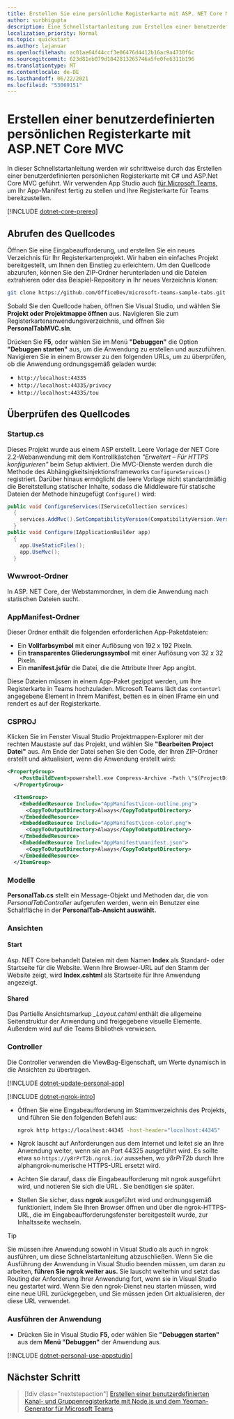 ```yaml
---
title: Erstellen Sie eine persönliche Registerkarte mit ASP. NET Core MVC
author: surbhigupta
description: Eine Schnellstartanleitung zum Erstellen einer benutzerdefinierten persönlichen Registerkarte mit ASP. NET Core MVC.
localization_priority: Normal
ms.topic: quickstart
ms.author: lajanuar
ms.openlocfilehash: ac01ae64f44ccf3e06476d4412b16ac9a4730f6c
ms.sourcegitcommit: 623d81eb079d1842813265746a5fe0fe6311b196
ms.translationtype: MT
ms.contentlocale: de-DE
ms.lasthandoff: 06/22/2021
ms.locfileid: "53069151"
---
```

# <a name="create-a-custom-personal-tab-with-aspnet-core-mvc"></a>Erstellen einer benutzerdefinierten persönlichen Registerkarte mit ASP.NET Core MVC

In dieser Schnellstartanleitung werden wir schrittweise durch das Erstellen einer benutzerdefinierten persönlichen Registerkarte mit C# und ASP.Net Core MVC geführt. Wir verwenden App Studio auch [für Microsoft Teams,](~/concepts/build-and-test/app-studio-overview.md) um Ihr App-Manifest fertig zu stellen und Ihre Registerkarte für Teams bereitzustellen.

[!INCLUDE [dotnet-core-prereq](~/includes/tabs/dotnet-core-prereq.md)]

## <a name="get-the-source-code"></a>Abrufen des Quellcodes

Öffnen Sie eine Eingabeaufforderung, und erstellen Sie ein neues Verzeichnis für Ihr Registerkartenprojekt. Wir haben ein einfaches Projekt bereitgestellt, um Ihnen den Einstieg zu erleichtern. Um den Quellcode abzurufen, können Sie den ZIP-Ordner herunterladen und die Dateien extrahieren oder das Beispiel-Repository in Ihr neues Verzeichnis klonen:

``` bash
git clone https://github.com/OfficeDev/microsoft-teams-sample-tabs.git
```

Sobald Sie den Quellcode haben, öffnen Sie Visual Studio, und wählen Sie **Projekt oder Projektmappe öffnen** aus. Navigieren Sie zum Registerkartenanwendungsverzeichnis, und öffnen Sie **PersonalTabMVC.sln**.

Drücken Sie **F5,** oder wählen Sie im Menü **"Debuggen"** die Option **"Debuggen starten"** aus, um die Anwendung zu erstellen und auszuführen. Navigieren Sie in einem Browser zu den folgenden URLs, um zu überprüfen, ob die Anwendung ordnungsgemäß geladen wurde:

* `http://localhost:44335`
* `http://localhost:44335/privacy`
* `http://localhost:44335/tou`

## <a name="review-the-source-code"></a>Überprüfen des Quellcodes

### <a name="startupcs"></a>Startup.cs

Dieses Projekt wurde aus einem ASP erstellt. Leere Vorlage der NET Core 2.2-Webanwendung mit dem Kontrollkästchen *"Erweitert – Für HTTPS konfigurieren"* beim Setup aktiviert. Die MVC-Dienste werden durch die Methode des Abhängigkeitsinjektionsframeworks `ConfigureServices()` registriert. Darüber hinaus ermöglicht die leere Vorlage nicht standardmäßig die Bereitstellung statischer Inhalte, sodass die Middleware für statische Dateien der Methode hinzugefügt `Configure()` wird:

``` csharp
public void ConfigureServices(IServiceCollection services)
  {
    services.AddMvc().SetCompatibilityVersion(CompatibilityVersion.Version_2_2);
  }
public void Configure(IApplicationBuilder app)
  {
    app.UseStaticFiles();
    app.UseMvc();
  }
```

### <a name="wwwroot-folder"></a>Wwwroot-Ordner

In ASP. NET Core, der Webstammordner, in dem die Anwendung nach statischen Dateien sucht.

### <a name="appmanifest-folder"></a>AppManifest-Ordner

Dieser Ordner enthält die folgenden erforderlichen App-Paketdateien:

* Ein **Vollfarbsymbol** mit einer Auflösung von 192 x 192 Pixeln.
* Ein **transparentes Gliederungssymbol** mit einer Auflösung von 32 x 32 Pixeln.
* Ein **manifest.jsfür** die Datei, die die Attribute Ihrer App angibt.

Diese Dateien müssen in einem App-Paket gezippt werden, um Ihre Registerkarte in Teams hochzuladen. Microsoft Teams lädt das `contentUrl` angegebene Element in Ihrem Manifest, betten es in einen IFrame ein und rendert es auf der Registerkarte.

### <a name="csproj"></a>CSPROJ

Klicken Sie im Fenster Visual Studio Projektmappen-Explorer mit der rechten Maustaste auf das Projekt, und wählen Sie **"Bearbeiten Project Datei"** aus. Am Ende der Datei sehen Sie den Code, der Ihren ZIP-Ordner erstellt und aktualisiert, wenn die Anwendung erstellt wird:

``` xml
<PropertyGroup>
    <PostBuildEvent>powershell.exe Compress-Archive -Path \"$(ProjectDir)AppManifest\*\" -DestinationPath \"$(TargetDir)tab.zip\" -Force</PostBuildEvent>
  </PropertyGroup>

  <ItemGroup>
    <EmbeddedResource Include="AppManifest\icon-outline.png">
      <CopyToOutputDirectory>Always</CopyToOutputDirectory>
    </EmbeddedResource>
    <EmbeddedResource Include="AppManifest\icon-color.png">
      <CopyToOutputDirectory>Always</CopyToOutputDirectory>
    </EmbeddedResource>
    <EmbeddedResource Include="AppManifest\manifest.json">
      <CopyToOutputDirectory>Always</CopyToOutputDirectory>
    </EmbeddedResource>
  </ItemGroup>
```

### <a name="models"></a>Modelle

**PersonalTab.cs** stellt ein Message-Objekt und Methoden dar, die von *PersonalTabController* aufgerufen werden, wenn ein Benutzer eine Schaltfläche in der **PersonalTab-Ansicht auswählt.**

### <a name="views"></a>Ansichten

#### <a name="home"></a>Start

Asp. NET Core behandelt Dateien mit dem Namen **Index** als Standard- oder Startseite für die Website. Wenn Ihre Browser-URL auf den Stamm der Website zeigt, wird **Index.cshtml** als Startseite für Ihre Anwendung angezeigt.

#### <a name="shared"></a>Shared

Das Partielle Ansichtsmarkup *_Layout.cshtml* enthält die allgemeine Seitenstruktur der Anwendung und freigegebene visuelle Elemente. Außerdem wird auf die Teams Bibliothek verwiesen.

### <a name="controllers"></a>Controller

Die Controller verwenden die ViewBag-Eigenschaft, um Werte dynamisch in die Ansichten zu übertragen.

[!INCLUDE [dotnet-update-personal-app](~/includes/tabs/dotnet-update-personal-app.md)]

[!INCLUDE [dotnet-ngrok-intro](~/includes/tabs/dotnet-ngrok-intro.md)]

* Öffnen Sie eine Eingabeaufforderung im Stammverzeichnis des Projekts, und führen Sie den folgenden Befehl aus:

    ``` bash
    ngrok http https://localhost:44345 -host-header="localhost:44345"
    ```

* Ngrok lauscht auf Anforderungen aus dem Internet und leitet sie an Ihre Anwendung weiter, wenn sie an Port 44325 ausgeführt wird.  Es sollte etwa so `https://y8rPrT2b.ngrok.io/` aussehen, wo *y8rPrT2b* durch Ihre alphangrok-numerische HTTPS-URL ersetzt wird.

* Achten Sie darauf, dass die Eingabeaufforderung mit ngrok ausgeführt wird, und notieren Sie sich die URL . Sie benötigen sie später.

* Stellen Sie sicher, dass **ngrok** ausgeführt wird und ordnungsgemäß funktioniert, indem Sie Ihren Browser öffnen und über die ngrok-HTTPS-URL, die im Eingabeaufforderungsfenster bereitgestellt wurde, zur Inhaltsseite wechseln.

> [!TIP]
> Sie müssen ihre Anwendung sowohl in Visual Studio als auch in ngrok ausführen, um diese Schnellstartanleitung abzuschließen. Wenn Sie die Ausführung der Anwendung in Visual Studio beenden müssen, um daran zu arbeiten, **führen Sie ngrok weiter aus.** Sie lauscht weiterhin und setzt das Routing der Anforderung Ihrer Anwendung fort, wenn sie in Visual Studio neu gestartet wird. Wenn Sie den ngrok-Dienst neu starten müssen, wird eine neue URL zurückgegeben, und Sie müssen jeden Ort aktualisieren, der diese URL verwendet.

### <a name="run-your-application"></a>Ausführen der Anwendung

* Drücken Sie in Visual Studio **F5,** oder wählen Sie **"Debuggen starten"** aus dem **Menü "Debuggen"** der Anwendung aus.

[!INCLUDE [dotnet-personal-use-appstudio](~/includes/tabs/dotnet-personal-use-appstudio.md)]

## <a name="next-step"></a>Nächster Schritt

> [!div class="nextstepaction"]
> [Erstellen einer benutzerdefinierten Kanal- und Gruppenregisterkarte mit Node.js und dem Yeoman-Generator für Microsoft Teams](~/tabs/quickstarts/create-channel-group-tab-node-yeoman.md)

